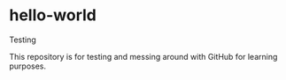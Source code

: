 # hello-world
Testing

This repository is for testing and messing around with GitHub for learning purposes.
